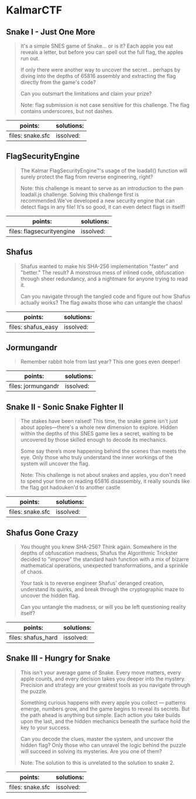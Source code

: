 ﻿# KalmarCTF

## Snake I - Just One More
> It's a simple SNES game of Snake… or is it? Each apple you eat reveals a letter, but before you can spell out the full flag, the apples run out.
> 
> If only there were another way to uncover the secret… perhaps by diving into the depths of 65816 assembly and extracting the flag directly from the game's code?
> 
> Can you outsmart the limitations and claim your prize?
> 
> Note: flag submission is not case sensitive for this challenge. The flag contains underscores, but not dashes.

| points: | solutions: |
|-------|-------|
| files: snake.sfc | issolved: |

## FlagSecurityEngine
> The Kalmar FlagSecurityEngine™'s usage of the loadall() function will surely protect the flag from reverse engineering, right?
> 
> Note: this challenge is meant to serve as an introduction to the pwn loadall.js challenge. Solving this challenge first is recommended.We've developed a new security engine that can detect flags in any file! It's so good, it can even detect flags in itself!

| points: | solutions: |
|-------|-------|
| files: flagsecurityengine | issolved: |

## Shafus
> Shafus wanted to make his SHA-256 implementation "faster" and "better." The result? A monstrous mess of inlined code, obfuscation through sheer redundancy, and a nightmare for anyone trying to read it.
> 
> Can you navigate through the tangled code and figure out how Shafus actually works? The flag awaits those who can untangle the chaos!

| points: | solutions: |
|-------|-------|
| files: shafus_easy | issolved: |

## Jormungandr
> Remember rabbit hole from last year? This one goes even deeper!

| points: | solutions: |
|-------|-------|
| files: jormungandr | issolved: |

## Snake II - Sonic Snake Fighter II
> The stakes have been raised! This time, the snake game isn't just about apples—there's a whole new dimension to explore. Hidden within the depths of this SNES game lies a secret, waiting to be uncovered by those skilled enough to decode its mechanics.
> 
> Some say there’s more happening behind the scenes than meets the eye. Only those who truly understand the inner workings of the system will uncover the flag.
>
> Note: This challenge is not about snakes and apples, you don't need to spend your time on reading 65816 disassembly, it really sounds like the flag got hadouken'd to another castle

| points: | solutions: |
|-------|-------|
| files: snake.sfc | issolved: |

## Shafus Gone Crazy
> You thought you knew SHA-256? Think again. Somewhere in the depths of obfuscation madness, Shafus the Algorithmic Trickster decided to "improve" the standard hash function with a mix of bizarre mathematical operations, unexpected transformations, and a sprinkle of chaos.
> 
> Your task is to reverse engineer Shafus' deranged creation, understand its quirks, and break through the cryptographic maze to uncover the hidden flag.
> 
> Can you untangle the madness, or will you be left questioning reality itself?

| points: | solutions: |
|-------|-------|
| files: shafus_hard | issolved: |

## Snake III - Hungry for Snake
> This isn't your average game of Snake. Every move matters, every apple counts, and every decision takes you deeper into the mystery. Precision and strategy are your greatest tools as you navigate through the puzzle.
> 
> Something curious happens with every apple you collect — patterns emerge, numbers grow, and the game begins to reveal its secrets. But the path ahead is anything but simple. Each action you take builds upon the last, and the hidden mechanics beneath the surface hold the key to your success.
> 
> Can you decode the clues, master the system, and uncover the hidden flag? Only those who can unravel the logic behind the puzzle will succeed in solving its mysteries. Are you one of them?
>
> Note: The solution to this is unrelated to the solution to snake 2.

| points: | solutions: |
|-------|-------|
| files: snake.sfc | issolved: |